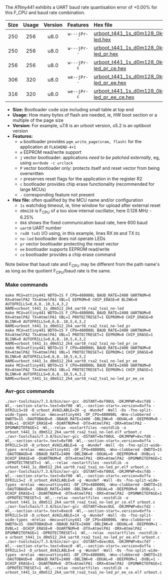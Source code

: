 The ATtiny441 exhibits a UART baud rate quantisation error of +0.00% for this F_CPU and baud rate combination.

|Size|Usage|Version|Features|Hex file|
|:-:|:-:|:-:|:-:|:--|
|250|256|u8.0|`w---jPr--`|[urboot_t441_1s_d0m128_0k6_uart0_rxa2_txa1_no-led.hex](https://raw.githubusercontent.com/stefanrueger/urboot.hex/main/mcus/attiny441/watchdog_1_s/internal_oscillator_d-6.25%25/%2B0m128000_hz/%2B%2B%2B0k6_baud/uart0_rxa2_txa1/no-led/urboot_t441_1s_d0m128_0k6_uart0_rxa2_txa1_no-led.hex)|
|250|256|u8.0|`w---jPr--`|[urboot_t441_1s_d0m128_0k6_uart0_rxa2_txa1_no-led_pr.hex](https://raw.githubusercontent.com/stefanrueger/urboot.hex/main/mcus/attiny441/watchdog_1_s/internal_oscillator_d-6.25%25/%2B0m128000_hz/%2B%2B%2B0k6_baud/uart0_rxa2_txa1/no-led/urboot_t441_1s_d0m128_0k6_uart0_rxa2_txa1_no-led_pr.hex)|
|256|256|u8.0|`w---jPr-c`|[urboot_t441_1s_d0m128_0k6_uart0_rxa2_txa1_no-led_pr_ce.hex](https://raw.githubusercontent.com/stefanrueger/urboot.hex/main/mcus/attiny441/watchdog_1_s/internal_oscillator_d-6.25%25/%2B0m128000_hz/%2B%2B%2B0k6_baud/uart0_rxa2_txa1/no-led/urboot_t441_1s_d0m128_0k6_uart0_rxa2_txa1_no-led_pr_ce.hex)|
|306|320|u8.0|`we--jPr--`|[urboot_t441_1s_d0m128_0k6_uart0_rxa2_txa1_no-led_pr_ee.hex](https://raw.githubusercontent.com/stefanrueger/urboot.hex/main/mcus/attiny441/watchdog_1_s/internal_oscillator_d-6.25%25/%2B0m128000_hz/%2B%2B%2B0k6_baud/uart0_rxa2_txa1/no-led/urboot_t441_1s_d0m128_0k6_uart0_rxa2_txa1_no-led_pr_ee.hex)|
|316|320|u8.0|`we--jPr-c`|[urboot_t441_1s_d0m128_0k6_uart0_rxa2_txa1_no-led_pr_ee_ce.hex](https://raw.githubusercontent.com/stefanrueger/urboot.hex/main/mcus/attiny441/watchdog_1_s/internal_oscillator_d-6.25%25/%2B0m128000_hz/%2B%2B%2B0k6_baud/uart0_rxa2_txa1/no-led/urboot_t441_1s_d0m128_0k6_uart0_rxa2_txa1_no-led_pr_ee_ce.hex)|

- **Size:** Bootloader code size including small table at top end
- **Usage:** How many bytes of flash are needed, ie, HW boot section or a multiple of the page size
- **Version:** For example, u7.6 is an urboot version, o5.2 is an optiboot version
- **Features:**
  + `w` bootloader provides `pgm_write_page(sram, flash)` for the application at `FLASHEND-4+1`
  + `e` EEPROM read/write support
  + `j` vector bootloader: applications *need to be patched externally*, eg, using `avrdude -c urclock`
  + `P` vector bootloader only: protects itself and reset vector from being overwritten
  + `r` preserves reset flags for the application in the register R2
  + `c` bootloader provides chip erase functionality (recommended for large MCUs)
  + `-` corresponding feature not present
- **Hex file:** often qualified by the MCU name and/or configuration
  + `1s` watchdog timeout, ie, time window for upload after external reset
  + `d0m128` is F<sub>CPU</sub> of a too slow internal oscillator, here 0.128 MHz - 6.25%
  + `0k6` shows the fixed communication baud rate, here 600 baud
  + `uart0` UART number
  + `rxd0 txd1` I/O using, in this example, lines RX `D0` and TX `D1`
  + `no-led` bootloader does not operate LEDs
  + `pr` vector bootloader protecting the reset vector
  + `ee` bootloader supports EEPROM read/write
  + `ce` bootloader provides a chip erase command


Note below that baud rate and F<sub>CPU</sub> may be different from the path name's as long as the quotient F<sub>CPU</sub>/baud rate is the same.

### Make commands
```
make MCU=attiny441 WDTO=1S F_CPU=480000L BAUD_RATE=2400 UARTNUM=0 RX=AtmelPA2 TX=AtmelPA1 VBL=1 EEPROM=0 CHIP_ERASE=0 BLINK=0 AUTOFRILLS=0,6,8..10,5,4,3,2 NAME=urboot_t441_1s_d0m512_2k4_uart0_rxa2_txa1_no-led
make MCU=attiny441 WDTO=1S F_CPU=480000L BAUD_RATE=2400 UARTNUM=0 RX=AtmelPA2 TX=AtmelPA1 VBL=1 PROTECTRESET=1 EEPROM=0 CHIP_ERASE=0 BLINK=0 AUTOFRILLS=0,6,8..10,5,4,3,2 NAME=urboot_t441_1s_d0m512_2k4_uart0_rxa2_txa1_no-led_pr
make MCU=attiny441 WDTO=1S F_CPU=480000L BAUD_RATE=2400 UARTNUM=0 RX=AtmelPA2 TX=AtmelPA1 VBL=1 PROTECTRESET=1 EEPROM=0 CHIP_ERASE=1 BLINK=0 AUTOFRILLS=0,6,8..10,5,4,3,2 NAME=urboot_t441_1s_d0m512_2k4_uart0_rxa2_txa1_no-led_pr_ce
make MCU=attiny441 WDTO=1S F_CPU=480000L BAUD_RATE=2400 UARTNUM=0 RX=AtmelPA2 TX=AtmelPA1 VBL=1 PROTECTRESET=1 EEPROM=1 CHIP_ERASE=0 BLINK=0 AUTOFRILLS=0,6,8..10,5,4,3,2 NAME=urboot_t441_1s_d0m512_2k4_uart0_rxa2_txa1_no-led_pr_ee
make MCU=attiny441 WDTO=1S F_CPU=480000L BAUD_RATE=2400 UARTNUM=0 RX=AtmelPA2 TX=AtmelPA1 VBL=1 PROTECTRESET=1 EEPROM=1 CHIP_ERASE=1 BLINK=0 AUTOFRILLS=0,6,8..10,5,4,3,2 NAME=urboot_t441_1s_d0m512_2k4_uart0_rxa2_txa1_no-led_pr_ee_ce
```

### Avr-gcc commands
```
./avr-toolchain/7.3.0/bin/avr-gcc -DSTART=0xf00UL -DRJMPWP=0xcfd8 -Wl,--section-start=.text=0xf00 -Wl,--section-start=.version=0xffa -DFRILLS=10 -D_urboot_AVAILABLE=20 -g -Wundef -Wall -Os -fno-split-wide-types -mrelax -mmcu=attiny441 -DF_CPU=480000L -Wno-clobbered -DWDTO=1S -DAUTOBAUD=0 -DBAUD_RATE=2400 -DBLINK=0 -DDUAL=0 -DEEPROM=0 -DVBL=1 -DCHIP_ERASE=0 -DUARTNUM=0 -DTX=AtmelPA1 -DRX=AtmelPA2 -DPGMWRITEPAGE=1 -Wl,--relax -nostartfiles -nostdlib -o urboot_t441_1s_d0m512_2k4_uart0_rxa2_txa1_no-led.elf urboot.c
./avr-toolchain/7.3.0/bin/avr-gcc -DSTART=0xf00UL -DRJMPWP=0xcfd8 -Wl,--section-start=.text=0xf00 -Wl,--section-start=.version=0xffa -DFRILLS=10 -D_urboot_AVAILABLE=6 -g -Wundef -Wall -Os -fno-split-wide-types -mrelax -mmcu=attiny441 -DF_CPU=480000L -Wno-clobbered -DWDTO=1S -DAUTOBAUD=0 -DBAUD_RATE=2400 -DBLINK=0 -DDUAL=0 -DEEPROM=0 -DVBL=1 -DCHIP_ERASE=0 -DUARTNUM=0 -DTX=AtmelPA1 -DRX=AtmelPA2 -DPGMWRITEPAGE=1 -DPROTECTRESET=1 -Wl,--relax -nostartfiles -nostdlib -o urboot_t441_1s_d0m512_2k4_uart0_rxa2_txa1_no-led_pr.elf urboot.c
./avr-toolchain/7.3.0/bin/avr-gcc -DSTART=0xf00UL -DRJMPWP=0xcfdb -Wl,--section-start=.text=0xf00 -Wl,--section-start=.version=0xffa -DFRILLS=2 -D_urboot_AVAILABLE=0 -g -Wundef -Wall -Os -fno-split-wide-types -mrelax -mmcu=attiny441 -DF_CPU=480000L -Wno-clobbered -DWDTO=1S -DAUTOBAUD=0 -DBAUD_RATE=2400 -DBLINK=0 -DDUAL=0 -DEEPROM=0 -DVBL=1 -DCHIP_ERASE=1 -DUARTNUM=0 -DTX=AtmelPA1 -DRX=AtmelPA2 -DPGMWRITEPAGE=1 -DPROTECTRESET=1 -Wl,--relax -nostartfiles -nostdlib -o urboot_t441_1s_d0m512_2k4_uart0_rxa2_txa1_no-led_pr_ce.elf urboot.c
./avr-toolchain/7.3.0/bin/avr-gcc -DSTART=0xec0UL -DRJMPWP=0xcfd2 -Wl,--section-start=.text=0xec0 -Wl,--section-start=.version=0xffa -DFRILLS=10 -D_urboot_AVAILABLE=14 -g -Wundef -Wall -Os -fno-split-wide-types -mrelax -mmcu=attiny441 -DF_CPU=480000L -Wno-clobbered -DWDTO=1S -DAUTOBAUD=0 -DBAUD_RATE=2400 -DBLINK=0 -DDUAL=0 -DEEPROM=1 -DVBL=1 -DCHIP_ERASE=0 -DUARTNUM=0 -DTX=AtmelPA1 -DRX=AtmelPA2 -DPGMWRITEPAGE=1 -DPROTECTRESET=1 -Wl,--relax -nostartfiles -nostdlib -o urboot_t441_1s_d0m512_2k4_uart0_rxa2_txa1_no-led_pr_ee.elf urboot.c
./avr-toolchain/7.3.0/bin/avr-gcc -DSTART=0xec0UL -DRJMPWP=0xcfd7 -Wl,--section-start=.text=0xec0 -Wl,--section-start=.version=0xffa -DFRILLS=3 -D_urboot_AVAILABLE=4 -g -Wundef -Wall -Os -fno-split-wide-types -mrelax -mmcu=attiny441 -DF_CPU=480000L -Wno-clobbered -DWDTO=1S -DAUTOBAUD=0 -DBAUD_RATE=2400 -DBLINK=0 -DDUAL=0 -DEEPROM=1 -DVBL=1 -DCHIP_ERASE=1 -DUARTNUM=0 -DTX=AtmelPA1 -DRX=AtmelPA2 -DPGMWRITEPAGE=1 -DPROTECTRESET=1 -Wl,--relax -nostartfiles -nostdlib -o urboot_t441_1s_d0m512_2k4_uart0_rxa2_txa1_no-led_pr_ee_ce.elf urboot.c
```


